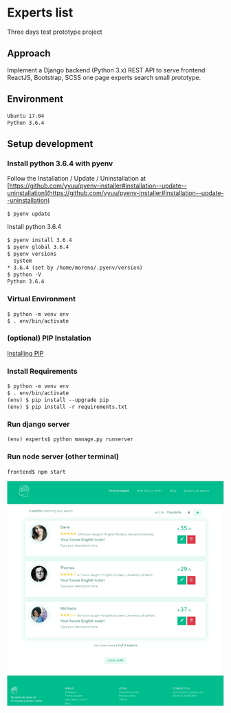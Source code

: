 # Experts list
Three days test prototype project

## Approach
Implement a Django backend (Python 3.x) REST API to serve frontend ReactJS, Bootstrap, SCSS one page experts search small prototype.

## Environment
```
Ubuntu 17.04
Python 3.6.4
```

## Setup development 

### Install python 3.6.4 with pyenv

Follow the  Installation / Update / Uninstallation at [https://github.com/yyuu/pyenv-installer#installation--update--uninstallation](https://github.com/yyuu/pyenv-installer#installation--update--uninstallation)

```
$ pyenv update
```
Install python 3.6.4
```
$ pyenv install 3.6.4
$ pyenv global 3.6.4
$ pyenv versions
  system
* 3.6.4 (set by /home/moreno/.pyenv/version)
$ python -V
Python 3.6.4
```

### Virtual Environment

```
$ python -m venv env
$ . env/bin/activate
```

### (optional) PIP Instalation
[Installing PIP](https://pip.pypa.io/en/stable/installing/)

### Install Requirements

```
$ python -m venv env
$ . env/bin/activate
(env) $ pip install --upgrade pip
(env) $ pip install -r requirements.txt
```

### Run django server
```
(env) experts$ python manage.py runserver
```


### Run node server (other terminal)
```
frontend$ npm start
```
![Frontend](https://github.com/morenopc/experts/raw/master/frontend/public/img/2018-04-11-Selection-001.jpg "frontend")
